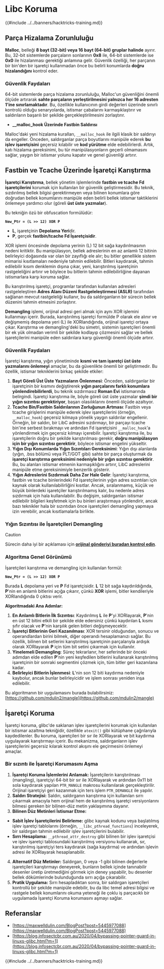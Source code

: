 # Libc Koruma

{{#include ../../banners/hacktricks-training.md}}

## Parça Hizalama Zorunluluğu

**Malloc**, belleği **8 bayt (32-bit) veya 16 bayt (64-bit) gruplar halinde** ayırır. Bu, 32-bit sistemlerde parçaların sonlarının **0x8** ile, 64-bit sistemlerde ise **0x0** ile hizalanması gerektiği anlamına gelir. Güvenlik özelliği, her parçanın bir bin'den bir işaretçi kullanmadan önce bu belirli konumlarda **doğru hizalandığını** kontrol eder.

### Güvenlik Faydaları

64-bit sistemlerde parça hizalama zorunluluğu, Malloc'un güvenliğini önemli ölçüde artırarak **sahte parçaların yerleştirilmesini yalnızca her 16 adresten 1'ine sınırlamaktadır**. Bu, özellikle kullanıcının girdi değerleri üzerinde sınırlı kontrolü olduğu senaryolarda, istismar çabalarını karmaşıklaştırır ve saldırıların başarılı bir şekilde gerçekleştirilmesini zorlaştırır.

- **\_\_malloc_hook Üzerinde Fastbin Saldırısı**

Malloc'daki yeni hizalama kuralları, `__malloc_hook` ile ilgili klasik bir saldırıyı da engeller. Önceden, saldırganlar parça boyutlarını manipüle ederek **bu işlev işaretçisini** geçersiz kılabilir ve **kod yürütme** elde edebilirlerdi. Artık, katı hizalama gereksinimi, bu tür manipülasyonların geçerli olmamasını sağlar, yaygın bir istismar yolunu kapatır ve genel güvenliği artırır.

## Fastbin ve Tcache Üzerinde İşaretçi Karıştırma

**İşaretçi Karıştırma**, bellek yönetim işlemlerinde **fastbin ve tcache Fd işaretçilerini** korumak için kullanılan bir güvenlik geliştirmesidir. Bu teknik, sızdırılmış bellek bilgisi gerektirmeyen veya bilinen konumlara göre doğrudan bellek konumlarını manipüle eden belirli bellek istismar taktiklerini önlemeye yardımcı olur (göreli **üst üste yazmalar**).

Bu tekniğin özü bir obfuscation formülüdür:

**`New_Ptr = (L >> 12) XOR P`**

- **L**, işaretçinin **Depolama Yeri**dir.
- **P**, gerçek **fastbin/tcache Fd İşaretçisidir**.

XOR işlemi öncesinde depolama yerinin (L) 12 bit sağa kaydırılmasının nedeni kritiktir. Bu manipülasyon, bellek adreslerinin en az anlamlı 12 bitinin belirleyici doğasında var olan bir zayıflığı ele alır; bu bitler genellikle sistem mimarisi kısıtlamaları nedeniyle tahmin edilebilir. Bitleri kaydırarak, tahmin edilebilir kısım denklemin dışına çıkar, yeni, karıştırılmış işaretçinin rastgeleliğini artırır ve böylece bu bitlerin tahmin edilebilirliğine dayanan istismarlara karşı koruma sağlar.

Bu karıştırılmış işaretçi, programlar tarafından kullanılan adresleri rastgeleleştiren **Adres Alanı Düzeni Rastgeleleştirmesi (ASLR)** tarafından sağlanan mevcut rastgeleliği kullanır, bu da saldırganların bir sürecin bellek düzenini tahmin etmesini zorlaştırır.

**Demangling** işlemi, orijinal adresi geri almak için aynı XOR işlemini kullanmayı içerir. Burada, karıştırılmış işaretçi formülde P olarak ele alınır ve değişmemiş depolama yeri (L) ile XORlandığında, orijinal işaretçi ortaya çıkar. Karıştırma ve demangling'deki bu simetri, sistemin işaretçileri önemli bir ek yük olmadan verimli bir şekilde kodlayıp çözmesini sağlar ve bellek işaretçilerini manipüle eden saldırılara karşı güvenliği önemli ölçüde artırır.

### Güvenlik Faydaları

İşaretçi karıştırma, yığın yönetiminde **kısmi ve tam işaretçi üst üste yazmalarını önlemeyi** amaçlar, bu da güvenlikte önemli bir geliştirmedir. Bu özellik, istismar tekniklerini birkaç şekilde etkiler:

1. **Bayt Göreli Üst Üste Yazmaların Önlenmesi**: Önceden, saldırganlar bir işaretçinin bir kısmını değiştirerek **yığın parçalarını farklı konumlara yönlendirebilirlerdi**, bu teknik sızdırmasız **Roman Evi** istismarında belirgindi. İşaretçi karıştırma ile, böyle göreli üst üste yazmalar **şimdi bir yığın sızıntısı gerektiriyor**, başarı olasılıklarını önemli ölçüde azaltıyor.
2. **Tcache Bin/Fastbin Saldırılarının Zorluğunun Artması**: Fastbin veya tcache girişlerini manipüle ederek işlev işaretçilerini (örneğin, `__malloc_hook`) geçersiz kılmaya yönelik yaygın saldırılar engellenir. Örneğin, bir saldırı, bir LibC adresini sızdırmayı, bir parçayı tcache bin'ine serbest bırakmayı ve ardından Fd işaretçisini `__malloc_hook`'a yönlendirmek için geçersiz kılmayı içerebilir. İşaretçi karıştırma ile, bu işaretçilerin doğru bir şekilde karıştırılması gerekir, **doğru manipülasyon için bir yığın sızıntısı gerektirir**, böylece istismar engelini yükseltir.
3. **Yığın Dışı Konumlarda Yığın Sızıntıları Gereksinimi**: Yığın dışı alanlarda (yığın, .bss bölümü veya PLT/GOT gibi) sahte bir parça oluşturmak da **işaretçi karıştırma gereksinimi nedeniyle bir yığın sızıntısı gerektirir**. Bu, bu alanları istismar etmenin karmaşıklığını artırır, LibC adreslerini manipüle etme gereksinimiyle benzerlik gösterir.
4. **Yığın Adreslerini Sızdırmak Daha Zor Hale Gelir**: İşaretçi karıştırma, fastbin ve tcache binlerindeki Fd işaretçilerinin yığın adres sızıntıları için kaynak olarak kullanılabilirliğini kısıtlar. Ancak, sıralanmamış, küçük ve büyük binlerdeki işaretçiler karıştırılmamış kalır, bu nedenle adres sızdırmak için hala kullanılabilir. Bu değişim, saldırganları istismar edilebilir bilgileri keşfetmek için bu binleri araştırmaya yönlendirir, ancak bazı teknikler hala bir sızıntıdan önce işaretçileri demangling yapmaya izin verebilir, ancak kısıtlamalarla birlikte.

### **Yığın Sızıntısı ile İşaretçileri Demangling**

> [!CAUTION]
> Sürecin daha iyi bir açıklaması için [**orijinal gönderiyi buradan kontrol edin**](https://maxwelldulin.com/BlogPost?post=5445977088).

### Algoritma Genel Görünümü

İşaretçileri karıştırma ve demangling için kullanılan formül:

**`New_Ptr = (L >> 12) XOR P`**

Burada **L** depolama yeri ve **P** Fd işaretçisidir. **L** 12 bit sağa kaydırıldığında, **P**'nin en anlamlı bitlerini açığa çıkarır, çünkü **XOR** işlemi, bitler kendileriyle XORlandığında 0 çıktısı verir.

**Algoritmadaki Ana Adımlar:**

1. **En Anlamlı Bitlerin İlk Sızıntısı**: Kaydırılmış **L** ile **P**'yi XORlayarak, **P**'nin en üst 12 bitini etkili bir şekilde elde edersiniz çünkü kaydırılan **L** kısmı sıfır olacak ve **P**'nin karşılık gelen bitleri değişmeyecektir.
2. **İşaretçi Bitlerinin Geri Kazanılması**: XOR tersinir olduğundan, sonucu ve operandlardan birini bilmek, diğer operandı hesaplamanızı sağlar. Bu özellik, bilinen bit setlerini karıştırılmış işaretçinin parçalarıyla ardışık olarak XORlayarak **P** için tüm bit setini çıkarmak için kullanılır.
3. **Yinelemeli Demangling**: Süreç tekrarlanır, her seferinde bir önceki adımdan elde edilen **P**'nin yeni keşfedilen bitlerini kullanarak karıştırılmış işaretçinin bir sonraki segmentini çözmek için, tüm bitler geri kazanılana kadar.
4. **Belirleyici Bitlerin İşlenmesi**: **L**'nin son 12 biti kaydırma nedeniyle kaybolur, ancak bunlar belirleyicidir ve işlem sonrası yeniden inşa edilebilir.

Bu algoritmanın bir uygulamasını burada bulabilirsiniz: [https://github.com/mdulin2/mangle](https://github.com/mdulin2/mangle)

## İşaretçi Koruma

İşaretçi koruma, glibc'de saklanan işlev işaretçilerini korumak için kullanılan bir istismar azaltma tekniğidir, özellikle `atexit()` gibi kütüphane çağrılarıyla kaydedilenler. Bu koruma, işaretçileri bir sır ile XORlayarak ve bit kaydırma uygulayarak karıştırmayı içerir. Bu mekanizma, saldırganların işlev işaretçilerini geçersiz kılarak kontrol akışını ele geçirmesini önlemeyi amaçlar.

### **Bir sızıntı ile İşaretçi Korumasını Aşma**

1. **İşaretçi Koruma İşlemlerini Anlamak:** İşaretçilerin karıştırılması (mangling), işaretçiyi 64-bit bir sır ile XORlayarak ve ardından 0x11 bit sola kaydırarak yapılan `PTR_MANGLE` makrosu kullanılarak gerçekleştirilir. Orijinal işaretçiyi geri kazanmak için ters işlem `PTR_DEMANGLE` ile yapılır.
2. **Saldırı Stratejisi:** Saldırı, saldırganın karıştırma için kullanılan sırrı çıkarmak amacıyla hem orijinal hem de karıştırılmış işaretçi versiyonlarını bilmesi gereken bir bilinen-düz metin yaklaşımına dayanır.
3. **Bilinen Düz Metinleri İstismar Etme:**
- **Sabit İşlev İşaretçilerini Belirleme:** glibc kaynak kodunu veya başlatılmış işlev işaretçi tablolarını (örneğin, `__libc_pthread_functions`) inceleyerek, bir saldırgan tahmin edilebilir işlev işaretçilerini bulabilir.
- **Sırrı Hesaplama:** `__pthread_attr_destroy` gibi bilinen bir işlev işaretçisi ve işlev işaretçi tablosundaki karıştırılmış versiyonu kullanarak, sır, karıştırılmış işaretçiyi ters kaydırarak (sağa kaydırma) ve ardından işlevin adresi ile XORlayarak hesaplanabilir.
4. **Alternatif Düz Metinler:** Saldırgan, 0 veya -1 gibi bilinen değerlerle işaretçileri karıştırmayı deneyerek, bunların bellek içinde tanınabilir desenler üretip üretmediğini görmek için deney yapabilir, bu desenler bellek dökümlerinde bulunduğunda sırrı açığa çıkarabilir.
5. **Pratik Uygulama:** Sırrı hesapladıktan sonra, bir saldırgan işaretçileri kontrollü bir şekilde manipüle edebilir, bu da libc temel adresi bilgisi ve rastgele bellek konumlarını okuma yeteneği ile çoklu iş parçacıklı bir uygulamada İşaretçi Koruma korumasını aşmayı sağlar.

## Referanslar

- [https://maxwelldulin.com/BlogPost?post=5445977088](https://maxwelldulin.com/BlogPost?post=5445977088)
- [https://blog.infosectcbr.com.au/2020/04/bypassing-pointer-guard-in-linuxs-glibc.html?m=1](https://blog.infosectcbr.com.au/2020/04/bypassing-pointer-guard-in-linuxs-glibc.html?m=1)

{{#include ../../banners/hacktricks-training.md}}
